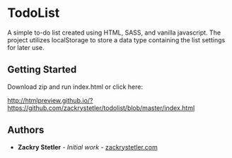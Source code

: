 # TodoList

A simple to-do list created using HTML, SASS, and vanilla javascript. The project utilizes localStorage to store a data type containing the list settings for later use.

## Getting Started

Download zip and run index.html or click here:

http://htmlpreview.github.io/?https://github.com/zackrystetler/todolist/blob/master/index.html

## Authors

* **Zackry Stetler** - *Initial work* - [zackrystetler.com](https://www.zackrystetler.com/)

